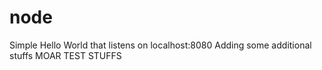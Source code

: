 # node 

Simple Hello World that listens on localhost:8080
Adding some additional stuffs
MOAR TEST STUFFS

